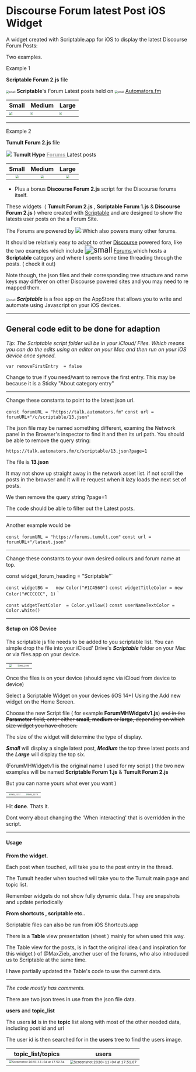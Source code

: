 # Discourse Forum latest Post iOS Widget



 A widget created  with Scriptable.app for iOS to display the latest Discourse Forum Posts: 



Two examples.

Example 1

**Scriptable  Forum 2.js** file



<img src="README.assets/small.png" alt="small" style="zoom:50%;" />  **Scriptable**'s Forum Latest posts held on  <img src="README.assets/autologo.png" alt="small" style="zoom:50%;" /> [Automators.fm](https://talk.automators.fm/c/scriptable/13) 







| Small                                                        | Medium                                                       | Large                                                        |
| ------------------------------------------------------------ | ------------------------------------------------------------ | ------------------------------------------------------------ |
| <img src="README.assets/scriptableSmall.png" style="zoom: 55%;" /> | <img src="README.assets/scriptableMed.png" style="zoom:40%;" /> | <img src="README.assets/scriptableLarge.png" style="zoom:40%;" /> |

---

Example 2

**Tumult Forum 2.js**  file



  <img src="README.assets/Screenshot 2020-11-04 at 17.10.40.jpg"   /> **Tumult Hype**  [<span style="color:darkgrey"><b>Forums</b> </span>](https://forums.tumult.com)  Latest posts 



|                           Small                           |                         Medium                          |                           Large                           |
| :-------------------------------------------------------: | :-----------------------------------------------------: | :-------------------------------------------------------: |
| <img src="README.assets/smallW1.png" style="zoom:50%;" /> | <img src="README.assets/medW1.png" style="zoom:50%;" /> | <img src="README.assets/largeW1.png" style="zoom:50%;" /> |



+ Plus  a bonus  **Discourse Forum 2.js** script for the Discourse forums itself.

  

These  widgets  ( **Tumult Forum 2.js** ,  **Scriptable  Forum 1.js** & **Discourse Forum 2.js** ) where created with [Scriptable](https://scriptable.app ) and are designed to show the latests user posts on the  a Forum Site.

The Forums are powered by <img src="README.assets/Screenshot 2020-11-04.jpg" style="zoom:100%;" /> Which also powers many other forums.

It should be relatively easy to adapt to other [Discourse](https://www.discourse.org) powered fora, like the two examples which include   <img src="README.assets/Screenshot 2020-11-04 at 17.10.23.jpg" alt="small" style="zoom:150%;" />   [Forums ](https://talk.automators.fm) which hosts a **Scriptable** category and where I spents some time threading through the posts. ( check it out)



Note  though,  the json files and their corresponding tree structure  and name keys may differer on other Discourse powered sites and you may need to re mapped them.

 <img src="README.assets/small.png" alt="small" style="zoom:50%;" /> ***Scriptable*** is a free app on the AppStore that allows you to write and automate using Javascript on your iOS devices. 





---

## General code edit to be done for adaption

*Tip:  The Scriptable script folder will be in your iCloud/ Files. Which means you can do the edits using an editor on your Mac and then  run on your iOS device once synced.*



`var removeFirstEntry  = false` 

Change to true if you need/want to remove the first entry. This may be because it is a Sticky "About category entry"

---

Change these constants to point to the latest json url.



`const forumURL = "https://talk.automators.fm"` 
`const url = forumURL+"/c/scriptable/13.json"`



The json file may be named something different, examing the Network panel in the Browser's inspector to find it and then its url path.  You should be able to  remove the query string:

`https://talk.automators.fm/c/scriptable/13.json?page=1`

The file is **13.json**

It may not show up straight away in the network asset list. if not scroll the posts in the browser and it will re request when it lazy loads the next set of posts.



We then remove the query string ?page=1

The code should be able to filter out the Latest posts.



---



Another  example would be

`const forumURL = "https://forums.tumult.com"`
`const url = forumURL+"/latest.json"`



---



Change these constants to your own desired colours and forum name at top.

const widget_forum_heading = "Scriptable"`



`const widgetBG =   new Color("#1C4560")`
`const widgetTitleColor = new Color("#CCCCCC", 1)`
`

`const widgetTextColor  = Color.yellow()` 
`const userNameTextColor = Color.white()`







<hr>

#### Setup on iOS Device



The scriptable js file needs to be added to you scriptable list. You can simple drop the file into your iCloud' Drive's ***Scriptable*** folder on your Mac or via files.app on your device.



|                                                              |                                                              |
| ------------------------------------------------------------ | ------------------------------------------------------------ |
| <img src="README.assets/Screenshot 2020-11-04 at 17.08.45.jpg" style="zoom:50%;" /> | <img src="README.assets/IMG_2280.PNG" alt="IMG_2280" style="zoom:33%;" /> |



Once the files is on your device (should sync via iCloud from device to device)

Select a Scriptable Widget on your devices (iOS 14+)  Using the Add new widget on the Home Screen.

Choose the new Script file ( for example **ForumMHWidgetv1.js**)  ~~and  in the **Parameter** field; enter either **small**, **medium** or **large**, depending on which size widget you have chosen.~~

The size of the widget will determine the type of display.

***Small*** will display a single latest post, ***Medium*** the top three latest posts and the ***Large*** will display the top six.



(ForumMHWidgetv1 is the original name I used for my script ) the two new examples will be named  **Scriptable  Forum 1.js** & **Tumult Forum 2.js** 

But you can name yours what ever you want )

|                                                              |                                                              |
| ------------------------------------------------------------ | ------------------------------------------------------------ |
| <img src="README.assets/IMG_2277.PNG" alt="IMG_2277" style="zoom:33%;" /> | <img src="README.assets/IMG_2279_.PNG" alt="IMG_2279" style="zoom:33%;" /> |

 Hit **done**. Thats it.

Dont worry about changing the 'When interacting' that is overridden in the script.

<hr>

#### Usage

**From the widget.**

Each post when touched, will take you to the post entry in the thread.

The Tumult header when touched will take you to the Tumult main page and topic list.

Remember widgets do not show fully dynamic data. They are snapshots and update periodically 



**From  shortcuts , scriptable etc..**

Scriptable files can also be run from iOS Shortcuts.app

There is a **Table**  view presentation (sheet ) mainly for when used this way.

The Table view for the posts, is in fact the original idea ( and inspiration for this widget ) of @MaxZieb, another user of the forums, who also introduced us to Scriptable at the same time.

I have partially updated the Table's code to use the current data.



------



*The code mostly has comments.*

There are two json trees in use from the json file data.

 **users** and **topic_list**

 The users **id** is in the **topic** list along with most of the other needed data, including post id and url

 The user id is then searched for in the **users** tree to find the users image.

|                    **topic_list**/topics                     |                          **users**                           |
| :----------------------------------------------------------: | :----------------------------------------------------------: |
| <img src="README.assets/Screenshot 2020-11-04 at 17.52.34.jpg" alt="Screenshot 2020-11-04 at 17.52.34" style="zoom:50%;" /> | <img src="README.assets/Screenshot 2020-11-04 at 17.51.07.jpg" alt="Screenshot 2020-11-04 at 17.51.07" style="zoom:60%;" /> |



 





